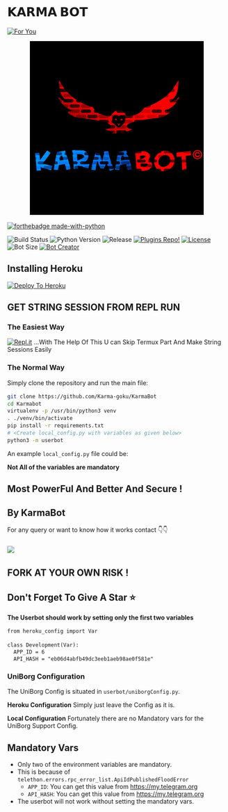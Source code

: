 #  𝗞𝗔𝗥𝗠𝗔 𝗕𝗢𝗧 
[![For You](https://forthebadge.com/images/badges/for-you.svg)](https://github.com/Karma-goku/KarmaBot)

<p align="center">
<img src="logo.jpg" alt="KarmaBot">

[![forthebadge made-with-python](http://ForTheBadge.com/images/badges/made-with-python.svg)](https://www.python.org/)

![Build Status](https://img.shields.io/badge/Build%20-Passing-brightgreen) ![Python Version](https://img.shields.io/badge/Python-3.7%2F3.8-lightgrey) ![Release](https://img.shields.io/badge/Release-v0.1.0-blue)  [![Plugins Repo!](https://img.shields.io/badge/Plugins%20Repo-!-orange)](https://github.com/Karmaboii/KarmaBot/tree/master/userbot/plugins) [![License](https://img.shields.io/badge/License-MIT%20License-orange)](https://github.com/Karmaboii/KarmaBot/blob/master/LICENSE) ![Bot Size](https://img.shields.io/badge/Bot%20Size-253.2mb-blue) [![Bot Creator](https://img.shields.io/badge/Bot%20Creater-%40Karmaboii-red)](https://t.me/Karmaboii)
## Installing Heroku
[![Deploy To Heroku](https://www.herokucdn.com/deploy/button.svg)](https://heroku.com/deploy?template=https://github.com/Karmaboii/KarmaBot)
## GET STRING SESSION FROM REPL RUN 
### The Easiest Way
[![Repl.it](https://img.shields.io/badge/STRING%20SESSION-Make%20Online-brightgreen)](https://Karmaboii.karmabot.repl.run)
...With The Help Of This U can Skip Termux Part And Make String Sessions Easily

### The Normal Way

Simply clone the repository and run the main file:
```sh
git clone https://github.com/Karma-goku/KarmaBot
cd Karmabot
virtualenv -p /usr/bin/python3 venv
. ./venv/bin/activate
pip install -r requirements.txt
# <Create local_config.py with variables as given below>
python3 -m userbot
```

An example `local_config.py` file could be:

**Not All of the variables are mandatory**

## Most PowerFul And Better And Secure !

## By KarmaBot

For any query or want to know how it works contact 👇👇
### <a href="https://t.me/Karmaboii"><img src="https://telegra.ph/file/a4bd6dacac3846fc8b428.jpg"></a>



## FORK AT YOUR OWN RISK !
## Don't Forget To Give A Star ⭐

__The Userbot should work by setting only the first two variables__

```python3
from heroku_config import Var

class Development(Var):
  APP_ID = 6
  API_HASH = "eb06d4abfb49dc3eeb1aeb98ae0f581e"
```

### UniBorg Configuration

The UniBorg Config is situated in `userbot/uniborgConfig.py`.

**Heroku Configuration**
Simply just leave the Config as it is.

**Local Configuration**
Fortunately there are no Mandatory vars for the UniBorg Support Config.

## Mandatory Vars

- Only two of the environment variables are mandatory.
- This is because of `telethon.errors.rpc_error_list.ApiIdPublishedFloodError`
    - `APP_ID`:   You can get this value from https://my.telegram.org
    - `API_HASH`:   You can get this value from https://my.telegram.org
- The userbot will not work without setting the mandatory vars.
